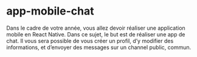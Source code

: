 # app-mobile-chat
Dans le cadre de votre année, vous allez devoir réaliser une application mobile en React Native. Dans ce sujet, le but est de réaliser une app de chat. Il vous sera possible de vous créer un profil, d’y modifier des informations, et d’envoyer des messages sur un channel public, commun.
